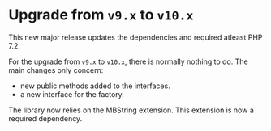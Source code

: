 # Upgrade from `v9.x` to `v10.x`

This new major release updates the dependencies and required atleast PHP 7.2.

For the upgrade from `v9.x` to `v10.x`, there is normally nothing to do.
The main changes only concern:

* new public methods added to the interfaces.
* a new interface for the factory.

The library now relies on the MBString extension. This extension is now a required dependency.
